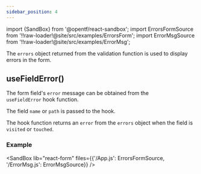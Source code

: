 ```yaml
---
sidebar_position: 4
---
```


import {SandBox} from '@opentf/react-sandbox';
import ErrorsFormSource from '!!raw-loader!@site/src/examples/ErrorsForm';
import ErrorMsgSource from '!!raw-loader!@site/src/examples/ErrorMsg';

The `errors` object returned from the validation function is used to display errors in the form.

## useFieldError()

The form field's `error` message can be obtained from the `useFieldError` hook function.

The field `name` or `path` is passed to the hook.

The hook function returns an `error` from the `errors` object when the field is `visited` or `touched`.

### Example

<SandBox lib="react-form" files={{'/App.js': ErrorsFormSource, '/ErrorMsg.js': ErrorMsgSource}} />
